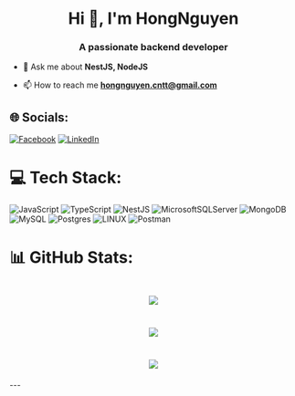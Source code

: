 <h1 align="center">Hi 👋, I'm HongNguyen</h1>
<h3 align="center">A passionate backend developer</h3>

- 💬 Ask me about **NestJS, NodeJS**

- 📫 How to reach me **hongnguyen.cntt@gmail.com**

## 🌐 Socials:
[![Facebook](https://img.shields.io/badge/Facebook-%231877F2.svg?logo=Facebook&logoColor=white)](https://www.facebook.com/honghuy.nguyen.96/) [![LinkedIn](https://img.shields.io/badge/LinkedIn-%230077B5.svg?logo=linkedin&logoColor=white)](https://www.linkedin.com/in/h%E1%BB%93ng-nguy%E1%BB%85n-794737231/) 

# 💻 Tech Stack:
![JavaScript](https://img.shields.io/badge/javascript-%23323330.svg?style=for-the-badge&logo=javascript&logoColor=%23F7DF1E) ![TypeScript](https://img.shields.io/badge/typescript-%23007ACC.svg?style=for-the-badge&logo=typescript&logoColor=white) ![NestJS](https://img.shields.io/badge/nestjs-%23E0234E.svg?style=for-the-badge&logo=nestjs&logoColor=white) ![MicrosoftSQLServer](https://img.shields.io/badge/Microsoft%20SQL%20Sever-CC2927?style=for-the-badge&logo=microsoft%20sql%20server&logoColor=white) ![MongoDB](https://img.shields.io/badge/MongoDB-%234ea94b.svg?style=for-the-badge&logo=mongodb&logoColor=white) ![MySQL](https://img.shields.io/badge/mysql-%2300f.svg?style=for-the-badge&logo=mysql&logoColor=white) ![Postgres](https://img.shields.io/badge/postgres-%23316192.svg?style=for-the-badge&logo=postgresql&logoColor=white) ![LINUX](https://img.shields.io/badge/Linux-FCC624?style=for-the-badge&logo=linux&logoColor=black) ![Postman](https://img.shields.io/badge/Postman-FF6C37?style=for-the-badge&logo=postman&logoColor=white)
# 📊 GitHub Stats:
<div align="center">
  <img style="margin: 20px" src="https://github-readme-stats.vercel.app/api?username=hongnguyen1306&theme=radical&hide_border=false&include_all_commits=true&count_private=false" align="center" />
<br/>
  <img style="margin: 20px" src="https://github-readme-streak-stats.herokuapp.com/?user=hongnguyen1306&theme=radical&hide_border=false" align="center" />
<br/>
  <img style="margin: 20px" src="https://github-readme-stats.vercel.app/api/top-langs/?username=hongnguyen1306&theme=radical&hide_border=false&include_all_commits=true&count_private=false&layout=compact" align="center" />
  <br/>
</div>  
---

<!-- Proudly created with GPRM ( https://gprm.itsvg.in ) -->
